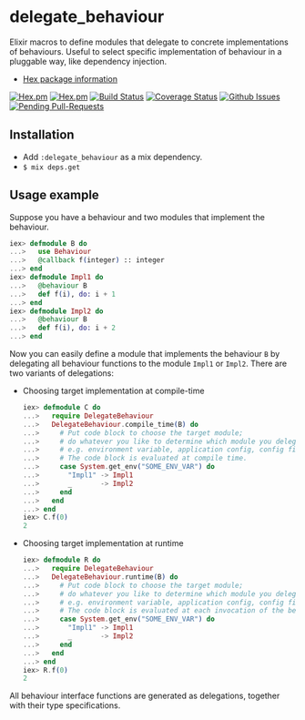 delegate_behaviour
=================

Elixir macros to define modules that delegate to concrete implementations of behaviours.
Useful to select specific implementation of behaviour in a pluggable way, like dependency injection.

- [Hex package information](https://hex.pm/packages/delegate_behaviour)

[![Hex.pm](http://img.shields.io/hexpm/v/delegate_behaviour.svg)](https://hex.pm/packages/delegate_behaviour)
[![Hex.pm](http://img.shields.io/hexpm/dt/delegate_behaviour.svg)](https://hex.pm/packages/delegate_behaviour)
[![Build Status](https://travis-ci.org/skirino/delegate_behaviour.svg)](https://travis-ci.org/skirino/delegate_behaviour)
[![Coverage Status](https://coveralls.io/repos/skirino/delegate_behaviour/badge.png?branch=master)](https://coveralls.io/r/skirino/delegate_behaviour?branch=master)
[![Github Issues](http://githubbadges.herokuapp.com/skirino/delegate_behaviour/issues.svg)](https://github.com/skirino/delegate_behaviour/issues)
[![Pending Pull-Requests](http://githubbadges.herokuapp.com/skirino/delegate_behaviour/pulls.svg)](https://github.com/skirino/delegate_behaviour/pulls)

## Installation

- Add `:delegate_behaviour` as a mix dependency.
- `$ mix deps.get`

## Usage example

Suppose you have a behaviour and two modules that implement the behaviour.

```ex
iex> defmodule B do
...>   use Behaviour
...>   @callback f(integer) :: integer
...> end
iex> defmodule Impl1 do
...>   @behaviour B
...>   def f(i), do: i + 1
...> end
iex> defmodule Impl2 do
...>   @behaviour B
...>   def f(i), do: i + 2
...> end
```

Now you can easily define a module that implements the behaviour `B`
by delegating all behaviour functions to the module `Impl1` or `Impl2`.
There are two variants of delegations:

- Choosing target implementation at compile-time

    ```ex
    iex> defmodule C do
    ...>   require DelegateBehaviour
    ...>   DelegateBehaviour.compile_time(B) do
    ...>     # Put code block to choose the target module;
    ...>     # do whatever you like to determine which module you delegate to,
    ...>     # e.g. environment variable, application config, config file, etc.
    ...>     # The code block is evaluated at compile time.
    ...>     case System.get_env("SOME_ENV_VAR") do
    ...>       "Impl1" -> Impl1
    ...>       _       -> Impl2
    ...>     end
    ...>   end
    ...> end
    iex> C.f(0)
    2
    ```

- Choosing target implementation at runtime

    ```ex
    iex> defmodule R do
    ...>   require DelegateBehaviour
    ...>   DelegateBehaviour.runtime(B) do
    ...>     # Put code block to choose the target module;
    ...>     # do whatever you like to determine which module you delegate to,
    ...>     # e.g. environment variable, application config, config file, etc.
    ...>     # The code block is evaluated at each invocation of the behaviour functions.
    ...>     case System.get_env("SOME_ENV_VAR") do
    ...>       "Impl1" -> Impl1
    ...>       _       -> Impl2
    ...>     end
    ...>   end
    ...> end
    iex> R.f(0)
    2
    ```

All behaviour interface functions are generated as delegations, together with their type specifications.
